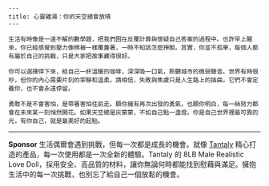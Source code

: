 ```jekyll
---
title: 心靈雞湯：你的天空總會放晴
---

生活有時像是一道不解的數學題，把我們困在反覆計算與懷疑自己答案的過程中。也許早上醒來，你已經感覺到壓力像棉被一樣覆蓋著，一時不知該怎麼掙脫。其實，你並不孤單，每個人都有屬於自己的挑戰，只是大家把故事藏得很好。

你可以選擇停下來，給自己一杯溫暖的咖啡，深深吸一口氣，聆聽城市的微弱聲音。世界有時很吵，但你的內心需要片刻的寧靜和溫柔。請相信，失敗與焦慮只是人生路上的插曲，它們不會定義你，也不會永遠停留。

勇敢不是不會害怕，是帶著害怕往前走。願你擁有再次出發的勇氣，也願你明白，每一絲努力都會在未來某一刻悄然開花。如果天空總是灰蒙蒙，不如自己點一盞燈。你是自己世界裡最可靠的光，有你自己，就是最美好的起點。
```



---

**Sponsor**
生活偶爾會遇到挑戰，但每一次都是成長的機會。就像 [Tantaly](https://pollinations.ai/redirect-nexad/a57zv4vN?user_id=36901823) 精心打造的產品，每一次使用都是一次全新的體驗。Tantaly 的 8LB Male Realistic Love Doll，採用安全、高品質的材料，讓你無論何時都能找到慰藉與滿足。擁抱生活中的每一次挑戰，也別忘了給自己一個放鬆的機會。